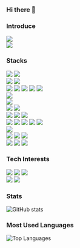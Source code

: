 ### Hi there 👋

### Introduce
<!--
e.g. <img src="https://img.shields.io/badge/[left text]-[right text]-[right color]?logo=[logo]&logoColor=[logo color]&logoWidth=[number]"/>
-->
<img src="https://img.shields.io/badge/Embedded Firmware Engineer-gray"/><br/>
<img src="https://img.shields.io/badge/Wired/Wireless Network-gray"/><br/>

### Stacks
<!--
e.g. <img src="https://img.shields.io/badge/[left text]-[right text]-[right color]?logo=[logo]&logoColor=[logo color]&logoWidth=[number]"/>
-->
<img src="https://img.shields.io/badge/C-gray?logo=c"/> <img src="https://img.shields.io/badge/Python-gray?logo=python"/><br/>
<img src="https://img.shields.io/badge/Ethernet-gray"/> <img src="https://img.shields.io/badge/Wi--Fi-gray"/><br/>
<img src="https://img.shields.io/badge/TCP-gray"/> <img src="https://img.shields.io/badge/UDP-gray"/> <img src="https://img.shields.io/badge/TLS-gray"/> <img src="https://img.shields.io/badge/HTTP-gray"/> <img src="https://img.shields.io/badge/MQTT-gray"/><br/>
<img src="https://img.shields.io/badge/FeeRTOS-gray"/><br/>
<img src="https://img.shields.io/badge/CMake-gray?logo=cmake"/><br/>
<img src="https://img.shields.io/badge/Azure IoT Hub-gray"/> <img src="https://img.shields.io/badge/AWS IoT Core-gray"/><br/>
<img src="https://img.shields.io/badge/Git-gray?logo=git"/> <img src="https://img.shields.io/badge/GitHub-gray?logo=github"/> <img src="https://img.shields.io/badge/GitLab-gray?logo=gitlab"/><br/>
<img src="https://img.shields.io/badge/STM32CubeMX-gray"/> <img src="https://img.shields.io/badge/STM32CubeIDE-gray"/> <img src="https://img.shields.io/badge/Visual Studio Code-gray"/> <img src="https://img.shields.io/badge/IAR Embedded Workbench-gray"/> <img src="https://img.shields.io/badge/Keil uVision-gray"/><br/>
<img src="https://img.shields.io/badge/Wireshark-gray?logo=wireshark"/><br/>
<img src="https://img.shields.io/badge/OpenSSL-gray?logo=openssl"/> <img src="https://img.shields.io/badge/Postman-gray?logo=postman"/> <img src="https://img.shields.io/badge/Mosquitto-gray?logo=eclipsemosquitto"/><br/>
<img src="https://img.shields.io/badge/Open Source Hardware-gray"/> <img src="https://img.shields.io/badge/Arduino-gray"/> <img src="https://img.shields.io/badge/Raspberry Pi Pico-gray"/><br/>

### Tech Interests
<!--
e.g. <img src="https://img.shields.io/badge/[left text]-[right text]-[right color]?logo=[logo]&logoColor=[logo color]&logoWidth=[number]"/>
-->
<img src="https://img.shields.io/badge/Automotive-gray"/> <img src="https://img.shields.io/badge/AUTomotive Open System ARchitecture-gray"/> <img src="https://img.shields.io/badge/Battery Management System-gray"/><br/>
<img src="https://img.shields.io/badge/Wired/Wireless Network-gray"/> <img src="https://img.shields.io/badge/Firmware Over The Air-gray"/><br/>

### Stats
<!--
e.g. ![text](https://github-readme-stats.vercel.app/api?username=[user name]&show_icons=[true or false]&theme=[theme])
-->
![GitHub stats](https://github-readme-stats.vercel.app/api?username=Giung951&show_icons=true&theme=onedark)

### Most Used Languages
<!--
e.g. ![text](https://github-readme-stats.vercel.app/api/top-langs/?username=[user name]&theme=[theme])
-->

![Top Languages](https://github-readme-stats.vercel.app/api/top-langs/?username=Giung951&theme=onedark)

<!--
- Reference Sites and Documents
  - Badge : https://shields.io/
  - Simple Icon : https://simpleicons.org/
  - GItHub Stats : https://github.com/anuraghazra/github-readme-stats
-->
